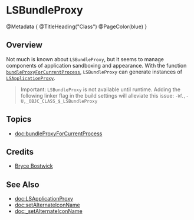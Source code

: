 # LSBundleProxy

@Metadata {
    @TitleHeading("Class")
    @PageColor(blue)
}

## Overview

Not much is known about `LSBundleProxy`, but it seems to manage components of application sandboxing and appearance. With the function [`bundleProxyForCurrentProcess`](<doc:bundleProxyForCurrentProcess>), `LSBundleProxy` can generate instances of [`LSApplicationProxy`](<doc:LSApplicationProxy>).

> Important: `LSBundleProxy` is not available until runtime. Adding the following linker flag in the build settings will alleviate this issue: `-Wl,-U,_OBJC_CLASS_$_LSBundleProxy`

## Topics

- <doc:bundleProxyForCurrentProcess>

## Credits

 - [Bryce Bostwick](https://bryce.co)

## See Also

- <doc:LSApplicationProxy>
- <doc:setAlternateIconName>
- <doc:_setAlternateIconName>
